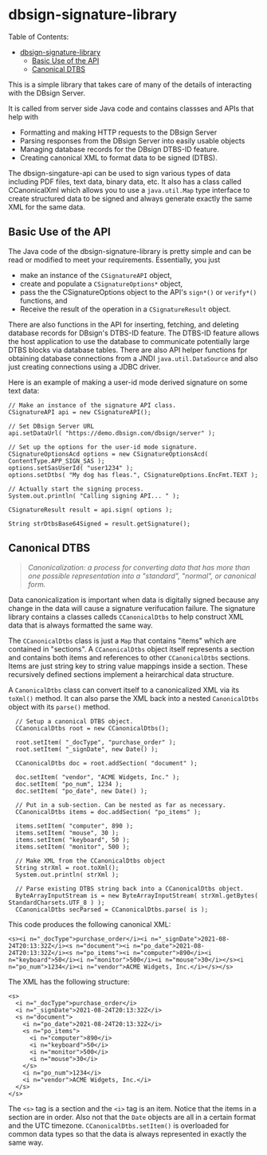 # dbsign-signature-library

Table of Contents:
- [dbsign-signature-library](#dbsign-signature-library)
  - [Basic Use of the API](#basic-use-of-the-api)
  - [Canonical DTBS](#canonical-dtbs)

This is a simple library that takes care of many of the details of interacting with the DBsign Server.  

It is called from server side Java code and contains classses and APIs that help with

- Formatting and making HTTP requests to the DBsign Server
- Parsing responses from the DBsign Server into easily usable objects
- Managing database records for the DBsign DTBS-ID feature.
- Creating canonical XML to format data to be signed (DTBS).

The dbsign-singature-api can be used to sign various types of data including PDF files, text data, binary data, etc.  It also has a class called CCanonicalXml which allows you to use a `java.util.Map` type interface to create structured data to be signed and always generate exactly the same XML for the same data.

## Basic Use of the API

The Java code of the dbsign-signature-library is pretty simple and can be read or modified to meet your requirements.  Essentially, you just 

- make an instance of the `CSignatureAPI` object,
- create and populate a `CSignatureOptions*` object,
- pass the the CSignatureOptions object to the API's `sign*()` or `verify*()` functions, and
- Receive the result of the operation in a `CSignatureResult` object.

There are also functions in the API for inserting, fetching, and deleting database records for DBsign's DTBS-ID feature.  The DTBS-ID feature allows the host application to use the database to communicate potentially large DTBS blocks via database tables.  There are also API helper functions fpr obtaining database connections from a JNDI `java.util.DataSource` and also just creating connections using a JDBC driver.  

Here is an example of making a user-id mode derived signature on some text data:

```
// Make an instance of the signature API class.
CSignatureAPI api = new CSignatureAPI();

// Set DBsign Server URL
api.setDataUrl( "https://demo.dbsign.com/dbsign/server" );

// Set up the options for the user-id mode signature.
CSignatureOptionsAcd options = new CSignatureOptionsAcd( ContentType.APP_SIGN_SAS );
options.setSasUserId( "user1234" );
options.setDtbs( "My dog has fleas.", CSignatureOptions.EncFmt.TEXT );

// Actually start the signing process.
System.out.println( "Calling signing API... " );

CSignatureResult result = api.sign( options );

String strDtbsBase64Signed = result.getSignature();
```

## Canonical DTBS

> *Canonicalization: a process for converting data that has more than one possible representation into a "standard", "normal", or canonical form.*

Data canonicalization is important when data is digitally signed because any change in the data will cause a signature verifucation failure.  The signature library contains a classes calleds `CCanonicalDtbs` to help construct XML data that is always formatted the same way.

The `CCanonicalDtbs` class is just a `Map` that contains "items" which are contained in "sections".  A `CCanonicalDtbs` object itself represents a section and contains both items and references to other `CCanonicalDtbs` sections. Items are just string key to string value mappings inside a section. These recursively defined sections implement a heirarchical data structure.  

A `CanonicalDtbs` class can convert itself to a canonicalized XML via its `toXml()` method.  It can also parse the XML back into a nested `CanonicalDtbs` object with its `parse()` method.

```
  // Setup a canonical DTBS object.
  CCanonicalDtbs root = new CCanonicalDtbs();

  root.setItem( "_docType", "purchase_order" );
  root.setItem( "_signDate", new Date() );

  CCanonicalDtbs doc = root.addSection( "document" );

  doc.setItem( "vendor", "ACME Widgets, Inc." );
  doc.setItem( "po_num", 1234 );
  doc.setItem( "po_date", new Date() );

  // Put in a sub-section. Can be nested as far as necessary.
  CCanonicalDtbs items = doc.addSection( "po_items" );

  items.setItem( "computer", 890 );
  items.setItem( "mouse", 30 );
  items.setItem( "keyboard", 50 );
  items.setItem( "monitor", 500 );

  // Make XML from the CCanonicalDtbs object
  String strXml = root.toXml();
  System.out.println( strXml );

  // Parse existing DTBS string back into a CCanonicalDtbs object.
  ByteArrayInputStream is = new ByteArrayInputStream( strXml.getBytes( StandardCharsets.UTF_8 ) );
  CCanonicalDtbs secParsed = CCanonicalDtbs.parse( is );
```

This code produces the following canonical XML:

```
<s><i n="_docType">purchase_order</i><i n="_signDate">2021-08-24T20:13:32Z</i><s n="document"><i n="po_date">2021-08-24T20:13:32Z</i><s n="po_items"><i n="computer">890</i><i n="keyboard">50</i><i n="monitor">500</i><i n="mouse">30</i></s><i n="po_num">1234</i><i n="vendor">ACME Widgets, Inc.</i></s></s>
```

The XML has the following structure:

```
<s>
  <i n="_docType">purchase_order</i>
  <i n="_signDate">2021-08-24T20:13:32Z</i>
  <s n="document">
    <i n="po_date">2021-08-24T20:13:32Z</i>
    <s n="po_items">
      <i n="computer">890</i>
      <i n="keyboard">50</i>
      <i n="monitor">500</i>
      <i n="mouse">30</i>
    </s>
    <i n="po_num">1234</i>
    <i n="vendor">ACME Widgets, Inc.</i>
  </s>
</s>
```

The `<s>` tag is a section and the `<i>` tag is an item.  Notice that the items in a section are in order.  Also not that the `Date` objects are all in a certain format and the UTC timezone.  `CCanonicalDtbs.setItem()` is overloaded for common data types so that the data is always represented in exactly the same way.

